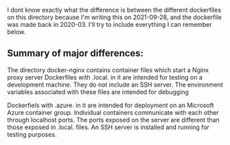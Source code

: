 I dont know exactly what the difference is between the different dockerfiles on this directory because I'm writing this on 2021-09-28, and the dockerfile was made back in 2020-03.  I'll try to include everything I can remember below.

## Summary of major differences:
The directory docker-nginx contains container files which start a Nginx proxy server
Dockerfiles with .local. in it are intended for testing on a development machine. They do not include an SSH server. The environment variables associated with these files are intended for debugging

Dockerfiels with .azure. in it are intended for deployment on an Microsoft Azure container group.  Individual containers communicate with each other through localhost ports.  The ports exposed on the server are different than those exposed in .local. files. An SSH server is installed and running for testing purposes.